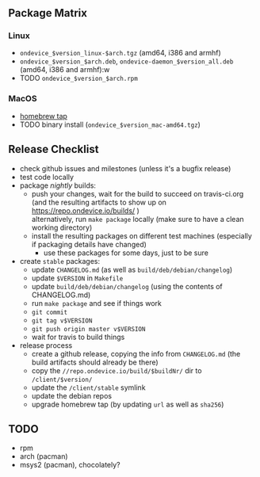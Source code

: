 #

## Package Matrix

### Linux
- `ondevice_$version_linux-$arch.tgz` (amd64, i386 and armhf)
- `ondevice_$version_$arch.deb`, `ondevice-daemon_$version_all.deb` (amd64, i386 and armhf):w
- TODO `ondevice_$version_$arch.rpm`

### MacOS
- [homebrew tap](https://github.com/ondevice/homebrew-tap)
- TODO binary install (`ondevice_$version_mac-amd64.tgz`)


## Release Checklist

- check github issues and milestones (unless it's a bugfix release)
- test code locally
- package *nightly* builds:
  - push your changes, wait for the build to succeed on travis-ci.org (and the resulting artifacts to show up on https://repo.ondevice.io/builds/ )  
    alternatively, run `make package` locally (make sure to have a clean working directory)
  - install the resulting packages on different test machines (especially if packaging details have changed)
    - use these packages for some days, just to be sure
- create `stable` packages:
  - update `CHANGELOG.md` (as well as `build/deb/debian/changelog`)
  - update `$VERSION` in `Makefile`
  - update `build/deb/debian/changelog` (using the contents of CHANGELOG.md)
  - run `make package` and see if things work
  - `git commit`
  - `git tag v$VERSION`
  - `git push origin master v$VERSION`
  - wait for travis to build things
- release process
  - create a github release, copying the info from `CHANGELOG.md` (the build artifacts should already be there)
  - copy the `//repo.ondevice.io/build/$buildNr/` dir to `/client/$version/`
  - update the `/client/stable` symlink
  - update the debian repos
  - upgrade homebrew tap (by updating `url` as well as `sha256`)


## TODO

- rpm
- arch (pacman)
- msys2 (pacman), chocolately?
